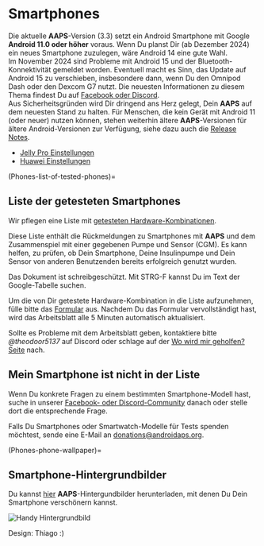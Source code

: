 # Smartphones

Die aktuelle **AAPS**-Version (3.3) setzt ein Android Smartphone mit Google **Android 11.0 oder höher** voraus. Wenn Du planst Dir (ab Dezember 2024) ein neues Smartphone zuzulegen, wäre Android 14 eine gute Wahl.  
Im November 2024 sind Probleme mit Android 15 und der Bluetooth-Konnektivität gemeldet worden. Eventuell macht es Sinn, das Update auf Android 15 zu verschieben, insbesondere dann, wenn Du den Omnipod Dash oder den Dexcom G7 nutzt. Die neuesten Informationen zu diesem Thema findest Du auf [Facebook oder Discord](../GettingHelp/WhereCanIGetHelp.md).  
Aus Sicherheitsgründen wird Dir dringend ans Herz gelegt, Dein **AAPS** auf dem neuesten Stand zu halten. Für Menschen, die kein Gerät mit Android 11 (oder neuer) nutzen können, stehen weiterhin ältere **AAPS**-Versionen für ältere Android-Versionen zur Verfügung, siehe dazu auch die [Release Notes](#maintenance-android-version-aaps-version).

- [Jelly Pro Einstellungen](../CompatiblePhones/Jelly.md)
- [Huawei Einstellungen](../CompatiblePhones/Huawei.md)

(Phones-list-of-tested-phones)=

## Liste der getesteten Smartphones

Wir pflegen eine Liste mit [getesteten Hardware-Kombinationen](https://docs.google.com/spreadsheets/u/1/d/e/2PACX-1vScCNaIguEZVTVFAgpv1kXHdsHl3fs6xT6RB2Z1CeVJ561AvvqGwxMhlmSHk4J056gMCAQE02sAWJvT/pubhtml?gid=683363241&single=true).

Diese Liste enthält die Rückmeldungen zu Smartphones mit **AAPS** und dem Zusammenspiel mit einer gegebenen Pumpe und Sensor (CGM). Es kann helfen, zu prüfen, ob Dein Smartphone, Deine Insulinpumpe und Dein Sensor von anderen Benutzenden bereits erfolgreich genutzt wurden.

Das Dokument ist schreibgeschützt. Mit STRG-F kannst Du im Text der Google-Tabelle suchen.

Um die von Dir getestete Hardware-Kombination in die Liste aufzunehmen, fülle bitte das [Formular](https://docs.google.com/forms/d/e/1FAIpQLSfoGKLYEx4aUAJ5RWL3xLJeNdmRyxtXmDzpGhuU3Rfcj2H_Jw/viewform) aus. Nachdem Du das Formular vervollständigt hast, wird das Arbeitsblatt alle 5 Minuten automatisch aktualisiert.

Sollte es Probleme mit dem Arbeitsblatt geben, kontaktiere bitte *@theodoor5137* auf Discord oder schlage auf der [Wo wird mir geholfen? Seite](../GettingHelp/WhereCanIGetHelp.md) nach.

## Mein Smartphone ist nicht in der Liste

Wenn Du konkrete Fragen zu einem bestimmten Smartphone-Modell hast, suche in unserer [Facebook- oder Discord-Community](../GettingHelp/WhereCanIGetHelp.md) danach oder stelle dort die entsprechende Frage.

Falls Du Smartphones oder Smartwatch-Modelle für Tests spenden möchtest, sende eine E-Mail an <donations@androidaps.org>.

(Phones-phone-wallpaper)=

## Smartphone-Hintergrundbilder

Du kannst [hier](../images/bg_phone.jpg) **AAPS**-Hintergundbilder herunterladen, mit denen Du Dein Smartphone verschönern kannst.

![Handy Hintergrundbild](../images/bg_phone_thump.jpg)

Design: Thiago :)